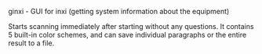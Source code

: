ginxi - GUI for inxi (getting system information about the equipment)

Starts scanning immediately after starting without any questions.
It contains 5 built-in color schemes, and can save individual paragraphs or the entire result to a file.
